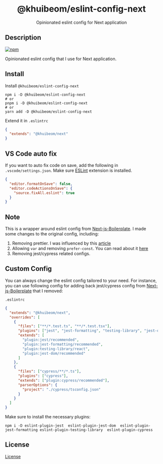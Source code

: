 <div align="center">
  <h1>@khuibeom/eslint-config-next</h1>
  <p>Opinionated eslint config for Next application</p>
</div>

## Description
[![npm](https://img.shields.io/npm/v/@khuibeom/eslint-config-next?color=477ef5)](https://npmjs.com/package/@khuibeom/eslint-config-next)

Opinionated eslint config that I use for Next application.

## Install
Install `@khuibeom/eslint-config-next`

```
npm i -D @khuibeom/eslint-config-next
# or
pnpm i -D @khuibeom/eslint-config-next
# or
yarn add -D @khuibeom/eslint-config-next
```

Extend it in `.eslintrc`
```json
{
  "extends": "@khuibeom/next"
}
```

## VS Code auto fix
If you want to auto fix code on save, add the following in `.vscode/settings.json`.
Make sure [ESLint](https://marketplace.visualstudio.com/items?itemName=dbaeumer.vscode-eslint) extension is installed.

```json
{
  "editor.formatOnSave": false,
  "editor.codeActionsOnSave": {
    "source.fixAll.eslint": true
  }
}
```

## Note
This is a wrapper around eslint config from [Next-js-Boilerplate](https://github.com/ixartz/Next-js-Boilerplate). I made some changes to the original config, including:

1. Removing prettier. I was influenced by this [article](https://antfu.me/posts/why-not-prettier)
2. Allowing `var` and removing `prefer-const`. You can read about it [here](https://khuibeom.com/blog/javascript-fundamentals-basics-and-lexical-scope/#value-variable-function)
3. Removing jest/cypress related configs.

## Custom Config
You can always change the eslint config tailored to your need. For instance, you can use following config for adding back jest/cypress config from [Next-js-Boilerplate](https://github.com/ixartz/Next-js-Boilerplate) that I removed:

`.eslintrc`
```json
{
  "extends": "@khuibeom/next",
  "overrides": [
    {
      "files": ["**/*.test.ts", "**/*.test.tsx"],
      "plugins": ["jest", "jest-formatting", "testing-library", "jest-dom"],
      "extends": [
        "plugin:jest/recommended",
        "plugin:jest-formatting/recommended",
        "plugin:testing-library/react",
        "plugin:jest-dom/recommended"
      ]
    },
    {
      "files": ["cypress/**/*.ts"],
      "plugins": ["cypress"],
      "extends": ["plugin:cypress/recommended"],
      "parserOptions": {
        "project": "./cypress/tsconfig.json"
      }
    }
  ]
}

```

Make sure to install the necessary plugins:

```
npm i -D eslint-plugin-jest  eslint-plugin-jest-dom  eslint-plugin-jest-formatting eslint-plugin-testing-library  eslint-plugin-cypress
```

## License
[License](./LICENSE)
